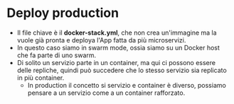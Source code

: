# Deploy production
* Il file chiave è il __docker-stack.yml__, che non crea un'immagine ma la vuole già pronta e deploya l'App fatta da più microservizi.
* In questo caso siamo in swarm mode, ossia siamo su un Docker host che fa parte di uno swarm.
* Di solito un servizio parte in un container, ma qui ci possono essere delle repliche, quindi può succedere che lo stesso servizio sia replicato in più container.
  * In production il concetto si servizio e container è diverso, possiamo pensare a un servizio come a un container rafforzato.

